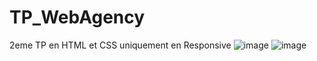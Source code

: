 # TP_WebAgency
2eme TP en HTML et CSS uniquement en Responsive
![image](https://user-images.githubusercontent.com/73278758/136595105-fd48bb55-8cfc-4102-b1d6-093ea360d19c.png)
![image](https://user-images.githubusercontent.com/73278758/136595235-28f6a66b-1193-49b1-8949-7042b9771e12.png)
